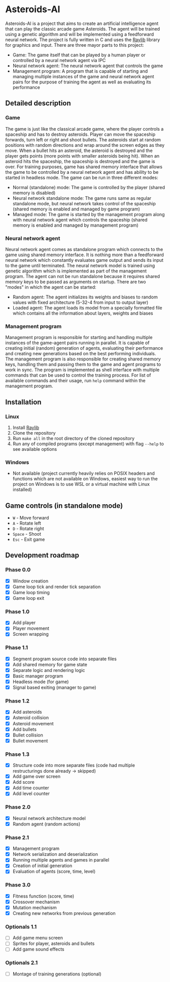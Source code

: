 # Asteroids-AI
Asteroids-AI is a project that aims to create an artificial intelligence agent that can play the classic arcade game Asteroids. The agent will be trained using a genetic algorithm and will be implemented using a feedforward neural network. The project is fully written in C and uses the [Raylib](https://github.com/raysan5/raylib) library for graphics and input. There are three mayor parts to this project:
- Game: The game itself that can be played by a human player or controlled by a neural network agent via IPC
- Neural network agent: The neural network agent that controls the game
- Management program: A program that is capable of starting and managing multiple instances of the game and neural network agent pairs for the purpose of training the agent as well as evaluating its performance

## Detailed description
### Game
The game is just like the classical arcade game, where the player controls a spaceship and has to destroy asteroids. Player can move the spaceship forwards, turn left or right and shoot bullets. The asteroids start at random positions with random directions and wrap around the screen edges as they move. When a bullet hits an asteroid, the asteroid is destroyed and the player gets points (more points with smaller asteroids being hit). When an asteroid hits the spaceship, the spaceship is destroyed and the game is over. For training purposes, game has shared memory interface that allows the game to be controlled by a neural network agent and has ability to be started in headless mode. The game can be run in three different modes:
- Normal (standalone) mode: The game is controlled by the player (shared memory is disabled)
- Neural network standalone mode: The game runs same as regular standalone mode, but neural network takes control of the spaceship (shared memory is enabled and managed by game program)
- Managed mode: The game is started by the management program along with neural network agent which controls the spaceship (shared memory is enabled and managed by management program)

### Neural network agent
Neural network agent comes as standalone program which connects to the game using shared memory interface. It is nothing more than a feedforward neural network which constantly evaluates game output and sends its input to the game until terminated. The neural network model is trained using genetic algorithm which is implemented as part of the management program. The agent can not be run standalone because it requires shared memory keys to be passed as arguments on startup. There are two "modes" in which the agent can be started:
- Random agent: The agent initializes its weights and biases to random values with fixed architecture (5-32-4 from input to output layer)
- Loaded agent: The agent loads its model from a specially formatted file which contains all the information about layers, weights and biases

### Management program
Management program is responsible for starting and handling multiple instances of the game-agent pairs running in parallel. It is capable of creating initial (random) generation of agents, evaluating their performance and creating new generations based on the best performing individuals. The management program is also responsible for creating shared memory keys, handling them and passing them to the game and agent programs to work in sync. The program is implemented as shell interface with multiple commands that can be used to control the training process. For list of available commands and their usage, run `help` command within the management program.

## Installation
### Linux
1. Install [Raylib](https://github.com/raysan5/raylib)
2. Clone the repository
3. Run `make all` in the root directory of the cloned repository
4. Run any of compiled programs (except management) with flag `--help` to see available options

### Windows
- Not available (project currently heavily relies on POSIX headers and functions which are not available on Windows, easiest way to run the project on Windows is to use WSL or a virtual machine with Linux installed)

## Game controls (in standalone mode)
- `W` - Move forward
- `A` - Rotate left
- `D` - Rotate right
- `Space` - Shoot
- `Esc` - Exit game

## Development roadmap
### Phase 0.0
- [x] Window creation
- [x] Game loop tick and render tick separation
- [x] Game loop timing
- [x] Game loop exit

### Phase 1.0
- [x] Add player
- [x] Player movement
- [x] Screen wrapping

### Phase 1.1
- [x] Segment program source code into separate files
- [x] Add shared memory for game state
- [x] Separate logic and rendering logic
- [x] Basic manager program
- [x] Headless mode (for game)
- [x] Signal based exiting (manager to game)

### Phase 1.2
- [x] Add asteroids
- [x] Asteroid collision
- [x] Asteroid movement
- [x] Add bullets
- [x] Bullet collision
- [x] Bullet movement

### Phase 1.3
- [x] Structure code into more separate files (code had multiple restructurings done already -> skipped)
- [x] Add game over screen
- [x] Add score
- [x] Add time counter
- [x] Add level counter

### Phase 2.0
- [x] Neural network architecture model
- [x] Random agent (random actions)

### Phase 2.1
- [x] Management program
- [x] Network serialization and deserialization
- [x] Running multiple agents and games in parallel
- [x] Creation of initial generation
- [x] Evaluation of agents (score, time, level)

### Phase 3.0
- [x] Fitness function (score, time)
- [x] Crossover mechanism
- [x] Mutation mechanism
- [x] Creating new networks from previous generation

### Optionals 1.1
- [ ] Add game menu screen
- [ ] Sprites for player, asteroids and bullets
- [ ] Add game sound effects

### Optionals 2.1
- [ ] Montage of training generations (optional)